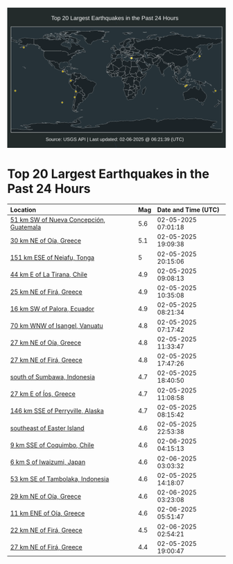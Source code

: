 ![Map](./map.png)

# Top 20 Largest Earthquakes in the Past 24 Hours

| Location | Mag | Date and Time (UTC) |
|:---|:---|:---|
| [51 km SW of Nueva Concepción, Guatemala](https://earthquake.usgs.gov/earthquakes/eventpage/us7000pbfb) | 5.6 | 02-05-2025 07:01:18 |
| [30 km NE of Oía, Greece](https://earthquake.usgs.gov/earthquakes/eventpage/us7000pbmp) | 5.1 | 02-05-2025 19:09:38 |
| [151 km ESE of Neiafu, Tonga](https://earthquake.usgs.gov/earthquakes/eventpage/us7000pbn5) | 5 | 02-05-2025 20:15:06 |
| [44 km E of La Tirana, Chile](https://earthquake.usgs.gov/earthquakes/eventpage/us7000pbgu) | 4.9 | 02-05-2025 09:08:13 |
| [25 km NE of Firá, Greece](https://earthquake.usgs.gov/earthquakes/eventpage/us7000pbig) | 4.9 | 02-05-2025 10:35:08 |
| [16 km SW of Palora, Ecuador](https://earthquake.usgs.gov/earthquakes/eventpage/us7000pbgl) | 4.9 | 02-05-2025 08:21:34 |
| [70 km WNW of Isangel, Vanuatu](https://earthquake.usgs.gov/earthquakes/eventpage/us7000pbfr) | 4.8 | 02-05-2025 07:17:42 |
| [27 km NE of Oía, Greece](https://earthquake.usgs.gov/earthquakes/eventpage/us7000pbj0) | 4.8 | 02-05-2025 11:33:47 |
| [27 km NE of Firá, Greece](https://earthquake.usgs.gov/earthquakes/eventpage/us7000pbln) | 4.8 | 02-05-2025 17:47:26 |
| [south of Sumbawa, Indonesia](https://earthquake.usgs.gov/earthquakes/eventpage/us7000pbmi) | 4.7 | 02-05-2025 18:40:50 |
| [27 km E of Íos, Greece](https://earthquake.usgs.gov/earthquakes/eventpage/us7000pbir) | 4.7 | 02-05-2025 11:08:58 |
| [146 km SSE of Perryville, Alaska](https://earthquake.usgs.gov/earthquakes/eventpage/ak0251no79q2) | 4.7 | 02-05-2025 08:15:42 |
| [southeast of Easter Island](https://earthquake.usgs.gov/earthquakes/eventpage/us7000pbp5) | 4.6 | 02-05-2025 22:53:38 |
| [9 km SSE of Coquimbo, Chile](https://earthquake.usgs.gov/earthquakes/eventpage/us7000pbr1) | 4.6 | 02-06-2025 04:15:13 |
| [6 km S of Iwaizumi, Japan](https://earthquake.usgs.gov/earthquakes/eventpage/us7000pbqm) | 4.6 | 02-06-2025 03:03:32 |
| [53 km SE of Tambolaka, Indonesia](https://earthquake.usgs.gov/earthquakes/eventpage/us7000pbk8) | 4.6 | 02-05-2025 14:18:07 |
| [29 km NE of Oía, Greece](https://earthquake.usgs.gov/earthquakes/eventpage/us7000pbqp) | 4.6 | 02-06-2025 03:23:08 |
| [11 km ENE of Oía, Greece](https://earthquake.usgs.gov/earthquakes/eventpage/us7000pbrr) | 4.6 | 02-06-2025 05:51:47 |
| [22 km NE of Firá, Greece](https://earthquake.usgs.gov/earthquakes/eventpage/us7000pbqh) | 4.5 | 02-06-2025 02:54:21 |
| [27 km NE of Firá, Greece](https://earthquake.usgs.gov/earthquakes/eventpage/us7000pbml) | 4.4 | 02-05-2025 19:00:47 |
